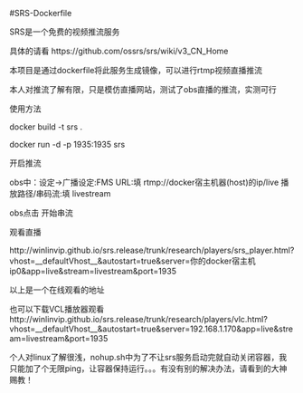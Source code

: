 #SRS-Dockerfile
<p>SRS是一个免费的视频推流服务</p>
<p>具体的请看 https://github.com/ossrs/srs/wiki/v3_CN_Home </p>
<p>本项目是通过dockerfile将此服务生成镜像，可以进行rtmp视频直播推流</p>
<p>本人对推流了解有限，只是模仿直播网站，测试了obs直播的推流，实测可行</p>
<p>使用方法<p/>
<p>docker build -t srs .</p>
<p>docker run -d -p 1935:1935 srs</p>
<p>开启推流</p>
<p>obs中：设定->广播设定:FMS URL:填 rtmp://docker宿主机器(host)的ip/live  播放路径/串码流:填 livestream</p>
<p>obs点击 开始串流</p>
<p>观看直播</p>
<p>http://winlinvip.github.io/srs.release/trunk/research/players/srs_player.html?vhost=__defaultVhost__&autostart=true&server=你的docker宿主机ip0&app=live&stream=livestream&port=1935</p>
<p>以上是一个在线观看的地址</p>
<p>也可以下载VCL播放器观看 http://winlinvip.github.io/srs.release/trunk/research/players/vlc.html?vhost=__defaultVhost__&autostart=true&server=192.168.1.170&app=live&stream=livestream&port=1935</p>
<p>个人对linux了解很浅，nohup.sh中为了不让srs服务启动完就自动关闭容器，我只能加了个无限ping，让容器保持运行。。。有没有别的解决办法，请看到的大神赐教！</p>